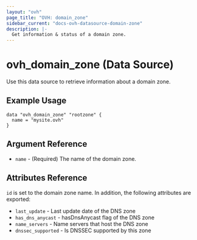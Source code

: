 ```yaml
---
layout: "ovh"
page_title: "OVH: domain_zone"
sidebar_current: "docs-ovh-datasource-domain-zone"
description: |-
  Get information & status of a domain zone.
---
```


# ovh_domain_zone (Data Source)

Use this data source to retrieve information about a domain zone.

## Example Usage

```hcl
data "ovh_domain_zone" "rootzone" {
  name = "mysite.ovh"
}
```

## Argument Reference

* `name` - (Required) The name of the domain zone.

## Attributes Reference

`id` is set to the domain zone name.
In addition, the following attributes are exported:

* `last_update` - Last update date of the DNS zone
* `has_dns_anycast` - hasDnsAnycast flag of the DNS zone
* `name_servers` - Name servers that host the DNS zone
* `dnssec_supported` - Is DNSSEC supported by this zone
